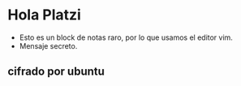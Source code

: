 # Hola Platzi
- Esto es un block de notas raro, por lo que usamos el editor vim.
- Mensaje secreto.
## cifrado por ubuntu

